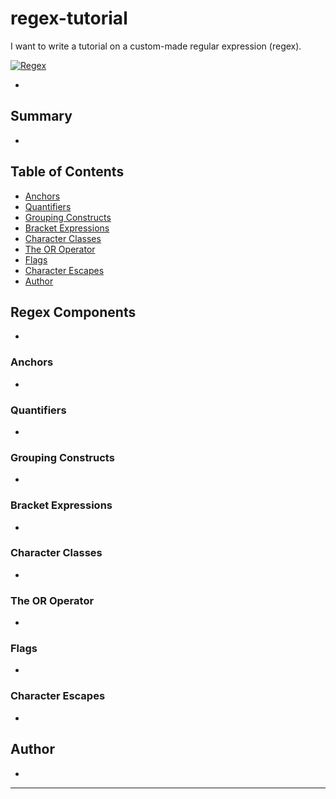 # regex-tutorial
I want to write a tutorial on a custom-made regular expression (regex).

[![Regex](https://img.shields.io/badge/Regex-Reference-blue)](https://en.wikipedia.org/wiki/Regular_expression)

- 

## Summary

- 

## Table of Contents

- [Anchors](#anchors)
- [Quantifiers](#quantifiers)
- [Grouping Constructs](#grouping-constructs)
- [Bracket Expressions](#bracket-expressions)
- [Character Classes](#character-classes)
- [The OR Operator](#the-or-operator)
- [Flags](#flags)
- [Character Escapes](#character-escapes)
- [Author](#author)

## Regex Components

- 

### Anchors

- 

### Quantifiers

- 

### Grouping Constructs

- 

### Bracket Expressions

- 

### Character Classes

- 

### The OR Operator

- 

### Flags

- 

### Character Escapes

- 

## Author

- 

---